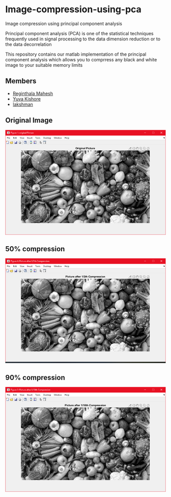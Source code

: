 # Image-compression-using-pca
Image compression using principal component analysis

 Principal component analysis (PCA) is one of the statistical techniques frequently used in signal processing to the data dimension reduction or to the data decorrelation
 
 This  repository contains our matlab implementation of the principal component  analysis which allows you to comprress any 
 black and white image to your suitable memory  limits
 
 ## Members
   - [Reginthala Mahesh](https://github.com/Mahesh1735)  
   - [Yuva Kishore](https://github.com/yuva-kishore)                
   - [lakshman](https://github.com/lakshman2023)
 
 ## Original Image
![Original Image](https://github.com/Mahesh1735/Image-compression-using-pca/blob/master/images/original.png)
 ## 50% compression
![50% compression](https://github.com/Mahesh1735/Image-compression-using-pca/blob/master/images/by2compress.png)
 ## 90% compression
![90% compression](https://github.com/Mahesh1735/Image-compression-using-pca/blob/master/images/by10compress.png)
